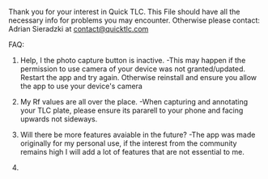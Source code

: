 Thank you for your interest in Quick TLC. This File should have all the necessary info for problems you may encounter.
Otherwise please contact: Adrian Sieradzki at contact@quicktlc.com




FAQ:


1. Help, I the photo capture button is inactive.
-This may happen if the permission to use camera of your device was not granted/updated. Restart the app and try again. Otherwise reinstall and ensure you allow the app to use your device's camera

2. My Rf values are all over the place.
-When capturing and annotating your TLC plate, please ensure its pararell to your phone and facing upwards not sideways.

3. Will there be more features avaiable in the future?
-The app was made originally for my personal use, if the interest from the community remains high I will add a lot of features that are not essential to me.

4. 
